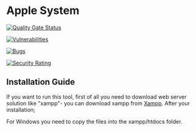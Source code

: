 # Apple System 

[![Quality Gate Status](https://sonarcloud.io/api/project_badges/measure?project=ntpthaoo_Vulnerable-Web-Application&metric=alert_status)](https://sonarcloud.io/summary/new_code?id=ntpthaoo_Vulnerable-Web-Application)

[![Vulnerabilities](https://sonarcloud.io/api/project_badges/measure?project=ntpthaoo_Vulnerable-Web-Application&metric=vulnerabilities)](https://sonarcloud.io/summary/new_code?id=ntpthaoo_Vulnerable-Web-Application)

[![Bugs](https://sonarcloud.io/api/project_badges/measure?project=ntpthaoo_Vulnerable-Web-Application&metric=bugs)](https://sonarcloud.io/summary/new_code?id=ntpthaoo_Vulnerable-Web-Application)

[![Security Rating](https://sonarcloud.io/api/project_badges/measure?project=ntpthaoo_Vulnerable-Web-Application&metric=security_rating)](https://sonarcloud.io/summary/new_code?id=ntpthaoo_Vulnerable-Web-Application)



## Installation Guide

If you want to run this tool, first of all you need to download web server solution like "xampp"- you can download xampp from
[Xampp](https://www.apachefriends.org/tr/download.html). After your installation;

For Windows you need to copy the files into the xampp/htdocs folder.


